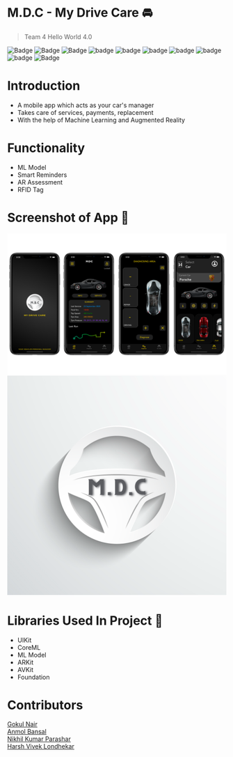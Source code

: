 # M.D.C - My Drive Care 🚘
> Team 4 Hello World 4.0

![Badge](https://img.shields.io/badge/MDC-App-yellowGreen)
![Badge](https://img.shields.io/badge/License-MIT-yellow) 
![Badge](https://img.shields.io/badge/Xcode-12.0.1-green)
![badge](https://img.shields.io/badge/Swift-5.0-red)
![badge](https://img.shields.io/badge/ML-Model-green)
![badge](https://img.shields.io/badge/AR-Kit-orange)
![badge](https://img.shields.io/badge/RFID-Tags-yellow)
![badge](https://img.shields.io/badge/iOS-14-blue)
![badge](https://img.shields.io/badge/Platfrom-iOS-orange)
![Badge](https://img.shields.io/badge/CarService-Application-yellowgreen)

# Introduction
* A mobile app which acts as your car's manager
* Takes care of services, payments, replacement
* With the help of Machine Learning and Augmented Reality

# Functionality
* ML Model
* Smart Reminders
* AR Assessment
* RFID Tag

# Screenshot of App 📱
![Untitled design-4](https://github.com/Harsh4601/My-Drive-Care-M.D.C-Team-4-Hello-World-4.0/blob/main/M.D.C%20Logo/app%20ss.png)
![Untitled design-4](https://github.com/Harsh4601/My-Drive-Care-M.D.C-Team-4-Hello-World-4.0/blob/main/M.D.C%20Logo/M.D.C.svg)

# Libraries Used In Project 📒 

* UIKit 
* CoreML
* ML Model
* ARKit
* AVKit 
* Foundation

# Contributors
[Gokul Nair](https://github.com/gokulnair2001)</br>
[Anmol Bansal](https://github.com/anmolbansal7)</br>
[Nikhil Kumar Parashar](https://github.com/NikhilKP631197)</br>
[Harsh Vivek Londhekar](https://github.com/Harsh4601)</br>
